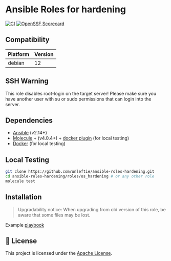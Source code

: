 # Ansible Roles for hardening

[![CI](https://github.com/unleftie/ansible-roles-hardening/actions/workflows/ci.yml/badge.svg)](https://github.com/unleftie/ansible-roles-hardening/actions/workflows/ci.yml)
[![OpenSSF Scorecard](https://api.securityscorecards.dev/projects/github.com/unleftie/ansible-roles-hardening/badge)](https://securityscorecards.dev/viewer/?uri=github.com/unleftie/ansible-roles-hardening)

## Compatibility

| Platform | Version |
| -------- | ------- |
| debian   | 12      |

## SSH Warning

This role disables root-login on the target server! Please make sure you have another user with su or sudo permissions that can login into the server.

## Dependencies

- [Ansible](https://docs.ansible.com/ansible/latest/installation_guide/intro_installation.html) (v2.14+)
- [Molecule](https://molecule.readthedocs.io/en/latest/installation.html) + (v4.0.4+) + [docker plugin](https://github.com/ansible-community/molecule-plugins) (for local testing)
- [Docker](https://docs.docker.com/get-docker/) (for local testing)

## Local Testing

```sh
git clone https://github.com/unleftie/ansible-roles-hardening.git
cd ansible-roles-hardening/roles/os_hardening # or any other role
molecule test
```

## Installation

> Upgradability notice: When upgrading from old version of this role, be aware that some files may be lost.

Example [playbook](main.yml)

## 📝 License

This project is licensed under the [Apache License](LICENSE).
